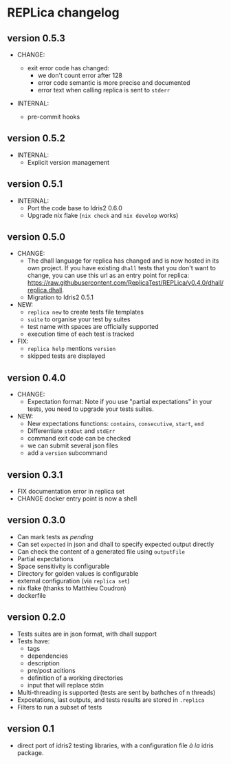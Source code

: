 # REPLica changelog

## version 0.5.3

- CHANGE:
  - exit error code has changed:
    - we don't count error after 128
    - error code semantic is more precise and documented
    - error text when calling replica is sent to `stderr`

- INTERNAL:
  - pre-commit hooks

## version 0.5.2

- INTERNAL:
  - Explicit version management

## version 0.5.1

- INTERNAL:
  - Port the code base to Idris2 0.6.0
  - Upgrade nix flake (`nix check` and `nix develop` works)

## version 0.5.0

- CHANGE:
  - The dhall language for replica has changed and is now hosted in its own project.
    If you have existing `dhall` tests that you don't want to change, you can use
    this url as an entry point for replica:
    <https://raw.githubusercontent.com/ReplicaTest/REPLica/v0.4.0/dhall/replica.dhall>.
  - Migration to Idris2 0.5.1
- NEW:
  - `replica new` to create tests file templates
  - `suite` to organise your test by suites
  - test name with spaces are officially supported
  - execution time of each test is tracked
- FIX:
  - `replica help` mentions `version`
  - skipped tests are displayed

## version 0.4.0

- CHANGE:
  - Expectation format: Note if you use "partial expectations" in your tests,
    you need to upgrade your tests suites.
- NEW:
  - New expectations functions: `contains`, `consecutive`, `start`, `end`
  - Differentiate `stdOut` and `stdErr`
  - command exit code can be checked
  - we can submit several json files
  - add a `version` subcommand

## version 0.3.1

- FIX documentation error in replica set
- CHANGE docker entry point is now a shell

## version 0.3.0

- Can mark tests as _pending_
- Can set `expected` in json and dhall to specify expected output directly
- Can check the content of a generated file using `outputFile`
- Partial expectations
- Space sensitivity is configurable
- Directory for golden values is configurable
- external configuration (via `replica set`)
- nix flake (thanks to Matthieu Coudron)
- dockerfile

## version 0.2.0

- Tests suites are in json format, with dhall support
- Tests have:
  - tags
  - dependencies
  - description
  - pre/post acitions
  - definition of a working directories
  - input that will replace stdin
- Multi-threading is supported (tests are sent by bathches of n threads)
- Expcetations, last outputs, and tests results are stored in `.replica`
- Filters to run a subset of tests

## version 0.1

- direct port of idris2 testing libraries,
  with a configuration file _à la_ idris package.
